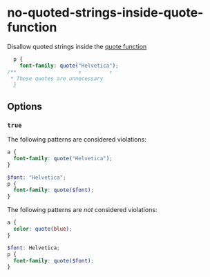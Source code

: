 # no-quoted-strings-inside-quote-function

Disallow quoted strings inside the [quote function](https://sass-lang.com/documentation/functions/string#quote)

```scss
  p {
    font-family: quote("Helvetica");
/**                    ↑         ↑
 * These quotes are unnecessary
  }

```

## Options

### `true`

The following patterns are considered violations:

```scss
a {
  font-family: quote("Helvetica");
}
```

```scss
$font: "Helvetica";
p {
  font-family: quote($font);
}
```

The following patterns are *not* considered violations:

```scss
a {
  color: quote(blue);
}
```

```scss
$font: Helvetica;
p {
  font-family: quote($font);
}
```
